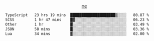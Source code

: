 <p align="center">
  <samp>
    <a href="https://yiwwhl.com">me</a>
  </samp>
</p>

<!--START_SECTION:waka-->

```txt
TypeScript   23 hrs 19 mins  ████████████████████▒░░░░   80.87 %
SCSS         1 hr 47 mins    █▓░░░░░░░░░░░░░░░░░░░░░░░   06.23 %
Other        1 hr            █░░░░░░░░░░░░░░░░░░░░░░░░   03.49 %
JSON         58 mins         █░░░░░░░░░░░░░░░░░░░░░░░░   03.36 %
Lua          34 mins         ▓░░░░░░░░░░░░░░░░░░░░░░░░   02.00 %
```

<!--END_SECTION:waka-->